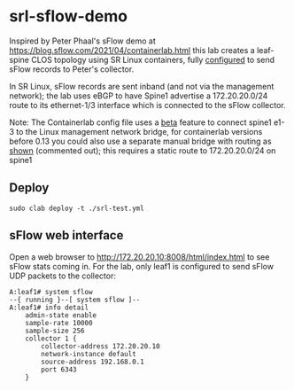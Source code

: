 # srl-sflow-demo
Inspired by Peter Phaal's sFlow demo at https://blog.sflow.com/2021/04/containerlab.html this lab creates a leaf-spine CLOS topology using SR Linux containers, fully [configured](https://github.com/jbemmel/srl-sflow-demo/blob/main/leaf1.cfg.json#L1223) to send sFlow records to Peter's collector.

In SR Linux, sFlow records are sent inband (and not via the management network); the lab uses eBGP to have Spine1 advertise a 172.20.20.0/24 route to its ethernet-1/3 interface which is connected to the sFlow collector.

Note: The Containerlab config file uses a [beta](https://github.com/jbemmel/srl-sflow-demo/blob/main/srl-test.yml#L58) feature to connect spine1 e1-3 to the Linux management network bridge, for containerlab versions before 0.13 you could also use a separate manual bridge with routing as [shown](https://github.com/jbemmel/srl-sflow-demo/blob/main/srl-test.yml#L41) (commented out); this requires a static route to 172.20.20.0/24 on spine1

## Deploy

`sudo clab deploy -t ./srl-test.yml`

## sFlow web interface

Open a web browser to http://172.20.20.10:8008/html/index.html to see sFlow stats coming in.
For the lab, only leaf1 is configured to send sFlow UDP packets to the collector:
```
A:leaf1# system sflow                                                                                                                                                                                              
--{ running }--[ system sflow ]--                                                                                                                                                                                  
A:leaf1# info detail                                                                                                                                                                                               
    admin-state enable
    sample-rate 10000
    sample-size 256
    collector 1 {
        collector-address 172.20.20.10
        network-instance default
        source-address 192.168.0.1
        port 6343
    }
```
